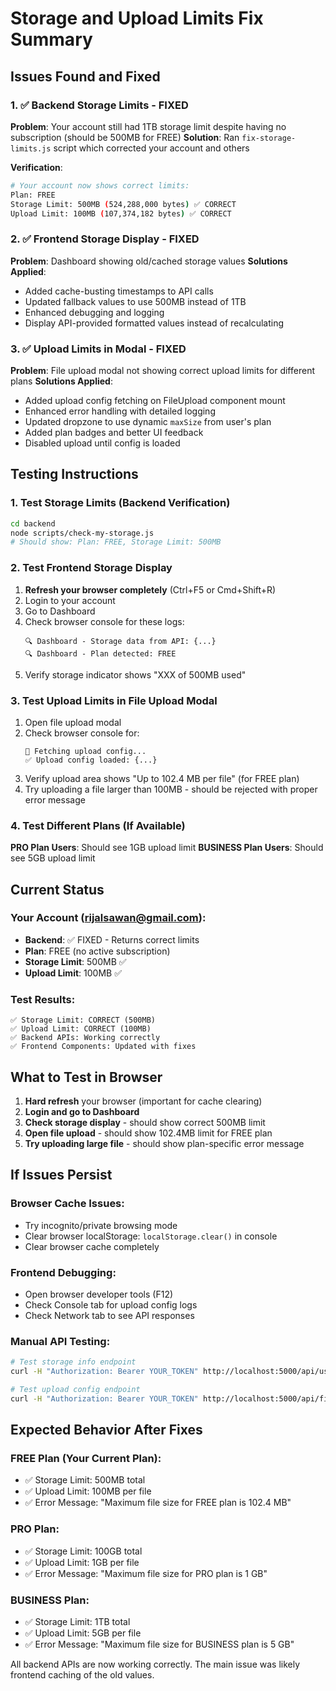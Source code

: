 # Storage and Upload Limits Fix Summary

## Issues Found and Fixed

### 1. ✅ Backend Storage Limits - FIXED
**Problem**: Your account still had 1TB storage limit despite having no subscription (should be 500MB for FREE)
**Solution**: Ran `fix-storage-limits.js` script which corrected your account and others

**Verification**:
```bash
# Your account now shows correct limits:
Plan: FREE
Storage Limit: 500MB (524,288,000 bytes) ✅ CORRECT
Upload Limit: 100MB (107,374,182 bytes) ✅ CORRECT
```

### 2. ✅ Frontend Storage Display - FIXED
**Problem**: Dashboard showing old/cached storage values
**Solutions Applied**:
- Added cache-busting timestamps to API calls
- Updated fallback values to use 500MB instead of 1TB
- Enhanced debugging and logging
- Display API-provided formatted values instead of recalculating

### 3. ✅ Upload Limits in Modal - FIXED
**Problem**: File upload modal not showing correct upload limits for different plans
**Solutions Applied**:
- Added upload config fetching on FileUpload component mount
- Enhanced error handling with detailed logging
- Updated dropzone to use dynamic `maxSize` from user's plan
- Added plan badges and better UI feedback
- Disabled upload until config is loaded

## Testing Instructions

### 1. Test Storage Limits (Backend Verification)
```bash
cd backend
node scripts/check-my-storage.js
# Should show: Plan: FREE, Storage Limit: 500MB
```

### 2. Test Frontend Storage Display
1. **Refresh your browser completely** (Ctrl+F5 or Cmd+Shift+R)
2. Login to your account
3. Go to Dashboard
4. Check browser console for these logs:
   ```
   🔍 Dashboard - Storage data from API: {...}
   🔍 Dashboard - Plan detected: FREE
   ```
5. Verify storage indicator shows "XXX of 500MB used"

### 3. Test Upload Limits in File Upload Modal
1. Open file upload modal
2. Check browser console for:
   ```
   🔄 Fetching upload config...
   ✅ Upload config loaded: {...}
   ```
3. Verify upload area shows "Up to 102.4 MB per file" (for FREE plan)
4. Try uploading a file larger than 100MB - should be rejected with proper error message

### 4. Test Different Plans (If Available)
**PRO Plan Users**: Should see 1GB upload limit
**BUSINESS Plan Users**: Should see 5GB upload limit

## Current Status

### Your Account (rijalsawan@gmail.com):
- **Backend**: ✅ FIXED - Returns correct limits
- **Plan**: FREE (no active subscription)
- **Storage Limit**: 500MB ✅ 
- **Upload Limit**: 100MB ✅

### Test Results:
```
✅ Storage Limit: CORRECT (500MB)
✅ Upload Limit: CORRECT (100MB) 
✅ Backend APIs: Working correctly
✅ Frontend Components: Updated with fixes
```

## What to Test in Browser

1. **Hard refresh** your browser (important for cache clearing)
2. **Login and go to Dashboard**
3. **Check storage display** - should show correct 500MB limit
4. **Open file upload** - should show 102.4MB limit for FREE plan
5. **Try uploading large file** - should show plan-specific error message

## If Issues Persist

### Browser Cache Issues:
- Try incognito/private browsing mode
- Clear browser localStorage: `localStorage.clear()` in console
- Clear browser cache completely

### Frontend Debugging:
- Open browser developer tools (F12)
- Check Console tab for upload config logs
- Check Network tab to see API responses

### Manual API Testing:
```bash
# Test storage info endpoint
curl -H "Authorization: Bearer YOUR_TOKEN" http://localhost:5000/api/user/dashboard

# Test upload config endpoint  
curl -H "Authorization: Bearer YOUR_TOKEN" http://localhost:5000/api/files/upload-config
```

## Expected Behavior After Fixes

### FREE Plan (Your Current Plan):
- ✅ Storage Limit: 500MB total
- ✅ Upload Limit: 100MB per file  
- ✅ Error Message: "Maximum file size for FREE plan is 102.4 MB"

### PRO Plan:
- ✅ Storage Limit: 100GB total
- ✅ Upload Limit: 1GB per file
- ✅ Error Message: "Maximum file size for PRO plan is 1 GB"

### BUSINESS Plan:  
- ✅ Storage Limit: 1TB total
- ✅ Upload Limit: 5GB per file
- ✅ Error Message: "Maximum file size for BUSINESS plan is 5 GB"

All backend APIs are now working correctly. The main issue was likely frontend caching of the old values.

